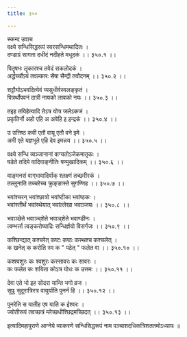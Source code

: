 ```yaml
---
title: ३५०

---
```

स्कन्द उवाच  
वक्ष्ये सन्धिसिद्धरूपं स्वरसन्धिमथादितः ।  
दण्डाग्रं सागता दधीदं नदीहते मधूदकं ।। ३५०.१ ।।  
  
पितॄषभः लॄकारश्च तवेदं सकलोदकं ।  
अर्द्धर्च्चोऽयं तवल्कारः सैषा सैन्द्री तवौदनम् ।। ३५०.२ ।।  
  
शट्टौघोऽभवदित्येवं व्यसुधीर्वस्वलङ्कृतं ।  
पित्रर्थोपवनं दात्री नायको लावको नयः ।। ३५०.३ ।।  
  
तइह तयिहेत्यादि तेऽत्र योत्र जलेऽकजं ।  
प्रकृतिर्नो अहो एहि अ अवेहि इ इन्द्रकं ।। ३५०.४ ।।  
  
उ उत्तिष्ठ कवी एतौ वायू एतौ वने इमे ।  
अमी एते यज्ञभूते एहि देव इमन्नय ।। ३५०.५ ।।  
  
वक्ष्ये सन्धि व्यञ्जानानां वाग्यतोऽजेकमातृकः ।  
षडेते तदिमे वादिवाङ्‌नीतिः षण्मुखादिकम् ।। ३५०.६ ।।  
  
वाङ्‌मनसं वाग्‌भावादिर्वाक् श्लक्ष्णं तच्छरीरकं ।  
तल्लुनाति तच्चरेच्च क्रुङ्‌ङास्ते सुगण्णिह ।। ३५०.७ ।।  
  
भवांश्चरन् भवांश्छात्रो भवांष्टीका भवांष्ठकः ।  
भवांस्तीर्थं भवांस्थेयात् भवांल्लेखा भवाञ्जयः ।। ३५०.८ ।।  
  
भवाञ्छेते भवाञ्च्‌शेते भवाञ्‌शेते भवाण्डीनः ।  
त्वम्भर्त्ता त्वङ्करोष्यादिः सन्धिर्ज्ञयो विसर्गजः ।। ३५०.९ ।।  
  
कश्छिन्द्यात् कश्चरेत् कष्टः कष्ठः कस्थश्च कश्चलेत् ।  
क खनेत् क करोति स्म क " पठेत् " फलेत वा ।। ३५०.१० ।।  
  
कश्श्वशुरः कः श्वशुरः कस्सावरः कः सावरः ।  
कः फलेत कः शयिता कोऽत्र योधः क उत्तमः ।। ३५०.११ ।।  
  
देवा एते भो इह सोदरा यान्ति भगो व्रज ।  
सुपूः सुदूरात्रिरत्र वायुर्याति पुनर्न हि ।। ३५०.१२ ।।  
  
पुनरेति स यातीह एष याति क ईश्वरः ।  
ज्योतीरूपं तवच्छत्रं म्लेच्छधीश्छिद्रमच्छिदत् ।। ३५०.१३ ।।  
  
इत्यादिमहापुराणे आग्नेये व्याकरणे सन्धिसिद्धरूपं नाम पञ्चाशदधिकत्रिशततमोऽध्यायः ॥